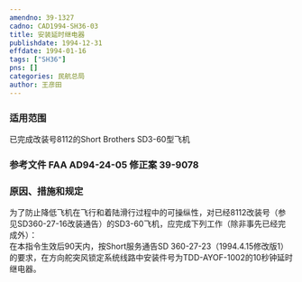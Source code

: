 ```yaml
---
amendno: 39-1327  
cadno: CAD1994-SH36-03  
title: 安装延时继电器  
publishdate: 1994-12-31  
effdate: 1994-01-16  
tags: ["SH36"]  
pns: []  
categories: 民航总局  
author: 王彦田  
---
```

  
### 适用范围  
已完成改装号8112的Short Brothers SD3-60型飞机  
  
<!--more-->  
### 参考文件    FAA AD94-24-05 修正案 39-9078  
  
### 原因、措施和规定  
为了防止降低飞机在飞行和着陆滑行过程中的可操纵性，对已经8112改装号（参见SD360-27-16改装通告）的SD3-60飞机，应完成下列工作（除非事先已经完成外）：  
    在本指令生效后90天内，按Short服务通告SD 360-27-23（1994.4.15修改版1）的要求，在方向舵突风锁定系统线路中安装件号为TDD-AYOF-1002的10秒钟延时继电器。  
